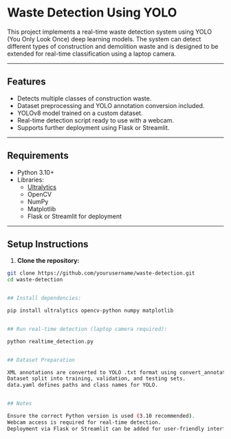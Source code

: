 # Waste Detection Using YOLO

This project implements a real-time waste detection system using YOLO (You Only Look Once) deep learning models. The system can detect different types of construction and demolition waste and is designed to be extended for real-time classification using a laptop camera.

---

## Features

- Detects multiple classes of construction waste.
- Dataset preprocessing and YOLO annotation conversion included.
- YOLOv8 model trained on a custom dataset.
- Real-time detection script ready to use with a webcam.
- Supports further deployment using Flask or Streamlit.

---

## Requirements

- Python 3.10+
- Libraries:
  - [Ultralytics](https://pypi.org/project/ultralytics/)
  - OpenCV
  - NumPy
  - Matplotlib
  - Flask or Streamlit for deployment

---

## Setup Instructions

1. **Clone the repository:**

```bash
git clone https://github.com/yourusername/waste-detection.git
cd waste-detection


## Install dependencies:

pip install ultralytics opencv-python numpy matplotlib


## Run real-time detection (laptop camera required):

python realtime_detection.py


## Dataset Preparation

XML annotations are converted to YOLO .txt format using convert_annotation.py.
Dataset split into training, validation, and testing sets.
data.yaml defines paths and class names for YOLO.


## Notes

Ensure the correct Python version is used (3.10 recommended).
Webcam access is required for real-time detection.
Deployment via Flask or Streamlit can be added for user-friendly interface.

```
